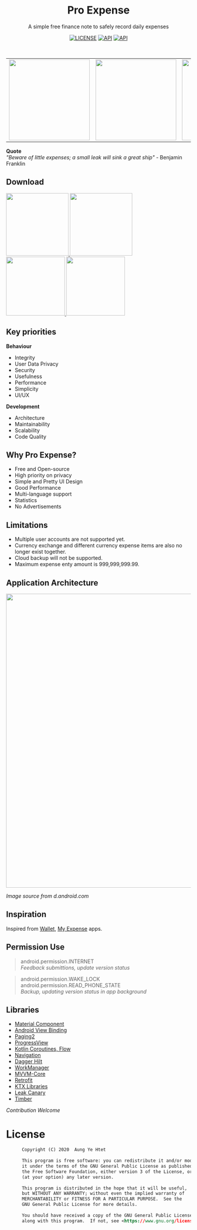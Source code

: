 <h1 align="center">Pro Expense</h1>
<p align="center">
A simple free finance note to safely record daily expenses
</p>

<p align="center">
  <a href="https://www.gnu.org/licenses/gpl-3.0"><img alt="LICENSE" src="https://img.shields.io/badge/License-GPLv3-blue.svg"/></a>
  <a href="https://android-arsenal.com/api?level=21"><img alt="API" src="https://img.shields.io/badge/API-21%2B-brightgreen"/></a> 
  <a href="https://github.com/arduia/ProExpense/releases"><img alt="API" src="https://img.shields.io/github/v/release/arduia/ProExpense"/></a> 
</p> <br>

<table align="center">
       <tr>
          <td><img src="https://github.com/arduia/ProExpense/blob/master/fastlane/metadata/android/en-US/images/phoneScreenshots/1.png" width="220"></td>
          <td><img src="https://github.com/arduia/ProExpense/blob/master/fastlane/metadata/android/en-US/images/phoneScreenshots/2.png" width="220"></td>
          <td><img src="https://github.com/arduia/ProExpense/blob/master/fastlane/metadata/android/en-US/images/phoneScreenshots/3.png" width="220"></td>
       </tr>
 </table>
 
 **Quote**  
 *"Beware of little expenses; a small leak will sink a great ship"* - Benjamin Franklin

 
## Download
<a href="https://play.google.com/store/apps/details?id=com.arduia.expense">
<img src="https://cdn.jsdelivr.net/gh/steverichey/google-play-badge-svg/img/en_get.svg"  width="170">
</a> 
<a href="https://appgallery.huawei.com/#/app/C102892875">
<img src="https://huaweimobileservices.com/wp-content/uploads/2019/12/AppGallery_DownlaodBadge_ENG.png"  width="170">
</a> 
<a href="https://f-droid.org/en/packages/com.arduia.expense">
<img src="https://gitlab.com/fdroid/artwork/-/raw/master/badge/get-it-on.png"  width="160" >
</a>
<a href="https://www.amazon.com/dp/B08HZFQQ3L">
<img src="https://images-na.ssl-images-amazon.com/images/G/01/mobile-apps/devportal2/res/images/amazon-appstore-badge-english-black.png"  width="160" >
</a>

## Key priorities
**Behaviour**  
<ul>
  <li>Integrity</li> 
  <li>User Data Privacy</li>
  <li>Security</li>
  <li>Usefulness</li>
  <li>Performance</li>
  <li>Simplicity</li> 
  <li>UI/UX</li>
</ul> 

**Development**  
<ul>
  <li>Architecture</li>
  <li>Maintainability</li>
  <li>Scalability</li>
  <li>Code Quality</li> 
</ul>  

## Why Pro Expense?
<ul>
  <li>Free and Open-source</li>  
  <li>High priority on privacy</li>
  <li>Simple and Pretty UI Design</li> 
  <li>Good Performance</li>
  <li>Multi-language support</li> 
  <li>Statistics</li> 
  <li>No Advertisements</li>
</ul> 

## Limitations
<ul>
  <li>Multiple user accounts are not supported yet.</li>  
  <li>Currency exchange and different currency expense items are also no longer exist together.</li>  
  <li>Cloud backup will not be supported.</li>
  <li>Maximum expense enty amount is 999,999,999.99.</li>
</ul>

## Application Architecture
<img src="https://developer.android.com/topic/libraries/architecture/images/final-architecture.png" width="800">  

*Image source from d.android.com*

## Inspiration
Inspired from [Wallet](https://play.google.com/store/apps/details?id=com.droid4you.application.wallet), [My Expense](https://play.google.com/store/apps/details?id=com.nominalista.expenses) apps.

## Permission Use
> android.permission.INTERNET  
> *Feedback submittions, update version status*   

> android.permission.WAKE_LOCK  
> android.permission.READ_PHONE_STATE    
> *Backup, updating version status in app background*  

## Libraries
* [Material Component][material]
* [Android View Binding][view-binding]
* [Paging2][paging]
* [ProgressView][progress-view]
* [Kotlin Coroutines, Flow][coroutines-flow]
* [Navigation][navigation]
* [Dagger Hilt][dagger-hilt]
* [WorkManager][workmanager]
* [MVVM-Core][mvvm-core]
* [Retrofit][retrofit]
* [KTX Libraries][ktx]
* [Leak Canary][leak-canary]
* [Timber][timber]

[material]: https://github.com/material-components/material-components-android
[view-binding]: https://developer.android.com/topic/libraries/view-binding
[paging]: https://developer.android.com/topic/libraries/architecture/paging
[progress-view]: https://github.com/skydoves/ProgressView
[coroutines-flow]: https://kotlinlang.org/docs/reference/coroutines/flow.html
[navigation]: https://developer.android.com/guide/navigation
[dagger-hilt]: https://dagger.dev/
[workmanager]: https://developer.android.com/topic/libraries/architecture/workmanager
[mvvm-core]: https://github.com/arduia/mvvm-core
[ktx]: https://developer.android.com/kotlin/ktx
[leak-canary]: https://github.com/square/leakcanary
[retrofit]: http://square.github.io/retrofit 
[timber]: https://github.com/JakeWharton/timber

*Contribution Welcome*

# License
```xml
      Copyright (C) 2020  Aung Ye Htet
  
      This program is free software: you can redistribute it and/or modify
      it under the terms of the GNU General Public License as published by
      the Free Software Foundation, either version 3 of the License, or
      (at your option) any later version.
  
      This program is distributed in the hope that it will be useful,
      but WITHOUT ANY WARRANTY; without even the implied warranty of
      MERCHANTABILITY or FITNESS FOR A PARTICULAR PURPOSE.  See the
      GNU General Public License for more details.
  
      You should have received a copy of the GNU General Public License
      along with this program.  If not, see <https://www.gnu.org/licenses/>.
```


